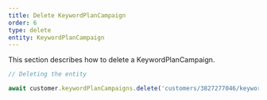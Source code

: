 ```yaml
---
title: Delete KeywordPlanCampaign
order: 6
type: delete
entity: KeywordPlanCampaign
---
```


This section describes how to delete a KeywordPlanCampaign.

```javascript
// Deleting the entity

await customer.keywordPlanCampaigns.delete('customers/3827277046/keywordPlanCampaigns/4773388')
```
